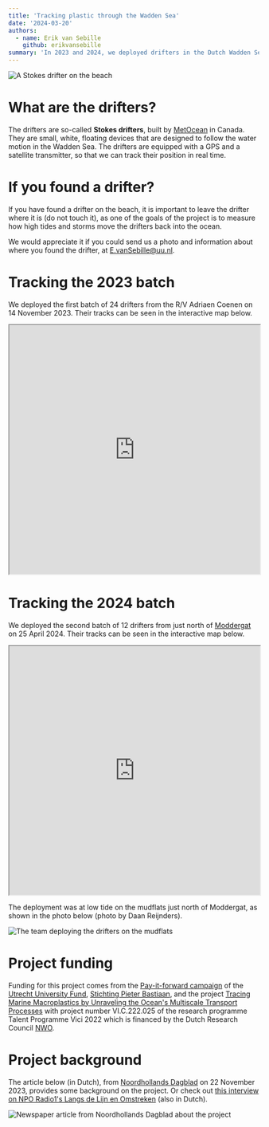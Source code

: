 ```yaml
---
title: 'Tracking plastic through the Wadden Sea'
date: '2024-03-20'
authors:
  - name: Erik van Sebille
    github: erikvansebille
summary: 'In 2023 and 2024, we deployed drifters in the Dutch Wadden Sea to track the movement of plastic pollution. In this post, we give background and show how the can be tracked.'
---
```


![A Stokes drifter on the beach](/projects/waddendrifter.jpg)

# What are the drifters?

The drifters are so-called <b>Stokes drifters</b>, built by [MetOcean](https://metocean.com/products/stokes-drifter/) in Canada. They are small, white, floating devices that are designed to follow the water motion in the Wadden Sea. The drifters are equipped with a GPS and a satellite transmitter, so that we can track their position in real time.

# If you found a drifter?

If you have found a drifter on the beach, it is important to leave the drifter where it is (do not touch it), as one of the goals of the project is to measure how high tides and storms move the drifters back into the ocean.

We would appreciate it if you could send us a photo and information about where you found the drifter, at [E.vanSebille@uu.nl](mailto:e.vansebille@uu.nl).

# Tracking the 2023 batch

We deployed the first batch of 24 drifters from the R/V Adriaen Coenen on 14 November 2023. Their tracks can be seen in the interactive map below.

<iframe
  src='https://oceanparcels.org/driftermap.html?fn=waddendrifters.json&anim_freq=1'
  width='100%'
  height='500px'
></iframe>

# Tracking the 2024 batch

We deployed the second batch of 12 drifters from just north of [Moddergat](https://maps.app.goo.gl/YoBDXxKDyHqNmW3s7) on 25 April 2024. Their tracks can be seen in the interactive map below.

<iframe
  src='https://oceanparcels.org/driftermap.html?fn=waddendrifters2024.json&anim_freq=1'
  width='100%'
  height='500px'
></iframe>

The deployment was at low tide on the mudflats just north of Moddergat, as shown in the photo below (photo by Daan Reijnders).

![The team deploying the drifters on the mudflats](/projects/moddergat_deployment.png)

# Project funding

Funding for this project comes from the [Pay-it-forward campaign](https://www.uu.nl/en/organisation/donate/pay-it-forward) of the [Utrecht University Fund](https://www.uu.nl/en/organisation/donate), [Stichting Pieter Bastiaan](https://pieterbastiaan.nl), and the project [Tracing Marine Macroplastics by Unraveling the Ocean's Multiscale Transport Processes](https://www.uu.nl/en/news/seven-utrecht-based-researchers-receive-vici-grant) with project number VI.C.222.025 of the research programme Talent Programme Vici 2022 which is financed by the Dutch Research Council [NWO](https://www.nwo.nl/en).

# Project background

The article below (in Dutch), from [Noordhollands Dagblad](https://www.noordhollandsdagblad.nl/cnt/dmf20231122_38615721) on 22 November 2023, provides some background on the project. Or check out [this interview on NPO Radio1's Langs de Lijn en Omstreken](https://www.nporadio1.nl/fragmenten/langs-de-lijn-en-omstreken/9bc2030a-bd88-49bd-b0f1-be100753b63f/2024-04-08-wetenschapper-erik-van-sebille-voorspelt-waar-plastic-in-zee-drijft) (also in Dutch).

![Newspaper article from Noordhollands Dagblad about the project](/projects/noordhollands_dagblad.png)

